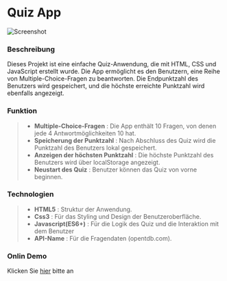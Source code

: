 #  Quiz App

![Screenshot](https://github.com/user-attachments/assets/e9b49cfc-619a-443a-a192-a680beff7d1f)

### Beschreibung

Dieses Projekt ist eine einfache Quiz-Anwendung, die mit HTML, CSS und JavaScript erstellt wurde. Die App ermöglicht es den Benutzern, eine Reihe von Multiple-Choice-Fragen zu beantworten. Die Endpunktzahl des Benutzers wird gespeichert, und die höchste erreichte Punktzahl wird ebenfalls angezeigt.


### Funktion 

> - **Multiple-Choice-Fragen** : Die App enthält 10 Fragen, von denen jede 4 Antwortmöglichkeiten 10 hat.
> - **Speicherung der Punktzahl** :  Nach Abschluss des Quiz wird die Punktzahl des Benutzers lokal gespeichert.
> - **Anzeigen der höchsten Punktzahl** : Die höchste Punktzahl des Benutzers wird über localStorage angezeigt. 
> - **Neustart des Quiz** : Benutzer können das Quiz von vorne beginnen.



### Technologien

> - **HTML5** : Struktur der Anwendung.
> - **Css3** : Für das Styling und Design der Benutzeroberfläche.
> - **Javascript(ES6+)** : Für die Logik des Quiz und die Interaktion mit dem Benutzer
> - **API-Name** : Für die Fragendaten (opentdb.com).


### Onlin Demo
Klicken Sie [hier]() bitte an

